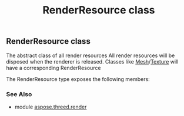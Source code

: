 ﻿---
title: RenderResource class
second_title: Aspose.3D for Python via .NET API References
description: 
type: docs
weight: 250
url: /python-net/aspose.threed.render/renderresource/
is_root: false
---

## RenderResource class

The abstract class of all render resources
            All render resources will be disposed when the renderer is released.
            Classes like [Mesh](/3d/python-net/aspose.threed.entities/mesh)/[Texture](/3d/python-net/aspose.threed.shading/texture) will have a corresponding RenderResource



The RenderResource type exposes the following members:

### See Also

* module [aspose.threed.render](../)
